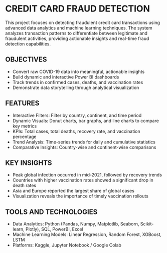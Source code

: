 # CREDIT CARD FRAUD DETECTION
This project focuses on detecting fraudulent credit card transactions using advanced data analytics and machine learning techniques. The system analyzes transaction patterns to differentiate between legitimate and fraudulent activities, providing actionable insights and real-time fraud detection capabilities.

## OBJECTIVES
- Convert raw COVID-19 data into meaningful, actionable insights
- Build dynamic and interactive Power BI dashboards
- Track trends in confirmed cases, deaths, and vaccination rates
- Demonstrate data storytelling through analytical visualization

## FEATURES

- Interactive Filters: Filter by country, continent, and time period
- Dynamic Visuals: Donut charts, bar graphs, and line charts to compare key metrics
- KPIs: Total cases, total deaths, recovery rate, and vaccination percentage
- Trend Analysis: Time-series trends for daily and cumulative statistics
- Comparative Insights: Country-wise and continent-wise comparisons

## KEY INSIGHTS

- Peak global infection occurred in mid-2021, followed by recovery trends
- Countries with higher vaccination rates showed a significant drop in death rates
- Asia and Europe reported the largest share of global cases
- Visualization reveals the importance of timely vaccination rollouts

## TOOLS AND TECHNOLOGIES
- Data Analytics: Python (Pandas, Numpy, Matplotlib, Seaborn, Scikit-learn, Plotly), SQL, PowerBI, Excel
- Machine Learning Models: Linear Regression, Random Forest, XGBoost, LSTM
- Platforms: Kaggle, Jupyter Notebook / Google Colab
